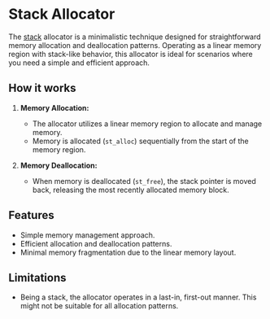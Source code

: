 # Stack Allocator

The [stack](https://blog.molecular-matters.com/2012/08/14/memory-allocation-strategies-a-linear-allocator/) allocator is a minimalistic technique designed for straightforward memory allocation and deallocation patterns. Operating as a linear memory region with stack-like behavior, this allocator is ideal for scenarios where you need a simple and efficient approach.

## How it works

1. **Memory Allocation:**
   - The allocator utilizes a linear memory region to allocate and manage memory.
   - Memory is allocated (`st_alloc`) sequentially from the start of the memory region.

2. **Memory Deallocation:**
   - When memory is deallocated (`st_free`), the stack pointer is moved back, releasing the most recently allocated memory block.

## Features

- Simple memory management approach.
- Efficient allocation and deallocation patterns.
- Minimal memory fragmentation due to the linear memory layout.

## Limitations
- Being a stack, the allocator operates in a last-in, first-out manner. This might not be suitable for all allocation patterns.
